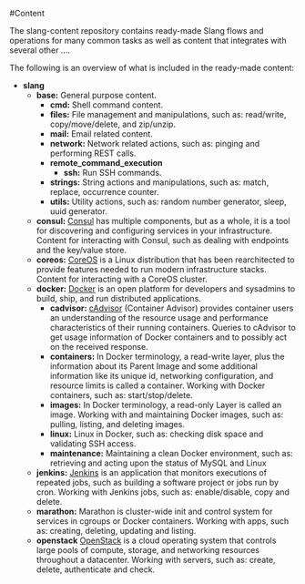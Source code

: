 #Content

The slang-content repository contains ready-made Slang flows and operations for many common tasks as well as content that integrates with several other ....

The following is an overview of what is included in the ready-made content:

+ **slang**
    + **base:** General purpose content.
        + **cmd:** Shell command content.
        + **files:** File management and manipulations, such as: read/write, copy/move/delete, and zip/unzip.
        + **mail:** Email related content. 
        + **network:** Network related actions, such as: pinging and performing REST calls. 
        + **remote_command_execution**
            + **ssh:** Run SSH commands.
        + **strings:** String actions and manipulations, such as: match, replace, occurrence counter. 
        + **utils:** Utility actions, such as: random number generator, sleep, uuid generator.         
    + **consul:** [Consul](https://consul.io/) has multiple components, but as a whole, it is a tool for discovering and configuring services in your infrastructure.
    Content for interacting with Consul, such as dealing with endpoints and the key/value store.
    + **coreos:** [CoreOS](https://coreos.com/) is a Linux distribution that has been rearchitected to provide features needed to run modern infrastructure stacks.
    Content for interacting with a CoreOS cluster.
    + **docker:** [Docker](https://www.docker.com/) is an open platform for developers and sysadmins to build, ship, and run distributed applications.
        + **cadvisor:** [cAdvisor](https://github.com/google/cadvisor) (Container Advisor) provides container users an understanding of the resource usage and performance characteristics of their running containers.
        Queries to cAdvisor to get usage information of Docker containers and to possibly act on the received response.
        + **containers:** In Docker terminology, a read-write layer, plus the information about its Parent Image and some additional information like its unique id, networking configuration, and resource limits is called a container. 
        Working with Docker containers, such as: start/stop/delete.
        + **images:** In Docker terminology, a read-only Layer is called an image.
        Working with and maintaining Docker images, such as: pulling, listing, and deleting images.
        + **linux:** Linux in Docker, such as: checking disk space and validating SSH access.
        + **maintenance:** Maintaining a clean Docker environment, such as: retrieving and acting upon the status of MySQL and Linux
    + **jenkins:** [Jenkins](http://jenkins-ci.org/) is an application that monitors executions of repeated jobs, such as building a software project or jobs run by cron.
    Working with Jenkins jobs, such as: enable/disable, copy and delete.
    + **marathon:** Marathon is cluster-wide init and control system for services in cgroups or Docker containers.
    Working with apps, such as: creating, deleting, updating and listing.
    + **openstack** [OpenStack](https://www.openstack.org/) is a cloud operating system that controls large pools of compute, storage, and networking resources throughout a datacenter.
    Working with servers, such as: create, delete, authenticate and check.  
